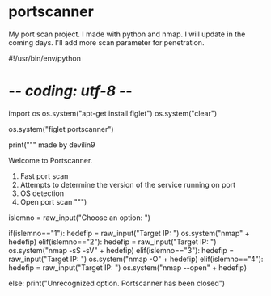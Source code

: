 # portscanner
My port scan project. I made with python and nmap. I will update in the coming days. I'll add more scan parameter for penetration.

#!/usr/bin/env/python
# -*- coding: utf-8 -*-


import os
os.system("apt-get install figlet")
os.system("clear")

os.system("figlet portscanner")

print(""" 
made by devilin9

Welcome to Portscanner.

1) Fast port scan
2) Attempts to determine the version of the service running on port
3) OS detection 
4) Open port scan
""")

islemno = raw_input("Choose an option: ")


if(islemno=="1"):
	hedefip = raw_input("Target IP: ")
	os.system("nmap" + hedefip)
elif(islemno=="2"):
	hedefip = raw_input("Target IP: ")
	os.system("nmap -sS -sV" + hedefip)
elif(islemno=="3"):
	hedefip = raw_input("Target IP: ")
	os.system("nmap -O" + hedefip)
elif(islemno=="4"):
	hedefip = raw_input("Target IP: ")
	os.system("nmap  --open" + hedefip)
		
else:
	print("Unrecognized option. Portscanner has been closed")
